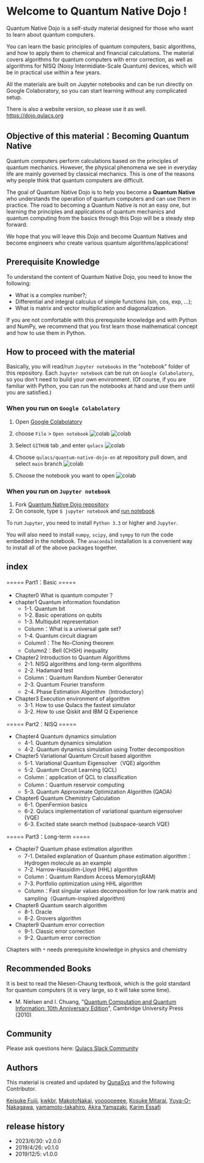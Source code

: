 # Welcome to Quantum Native Dojo !

Quantum Native Dojo is a self-study material designed for those who want to learn about quantum computers.

You can learn the basic principles of quantum computers, basic algorithms, and how to apply them to chemical and financial calculations. The material covers algorithms for quantum computers with error correction, as well as algorithms for NISQ (Noisy Intermidiate-Scale Quantum) devices, which will be in practical use within a few years.

All the materials are built on Jupyter notebooks and can be run directly on Google Colaboratory, so you can start learning without any complicated setup.

There is also a website version, so please use it as well.
https://dojo.qulacs.org

## Objective of this material：Becoming Quantum Native

Quantum computers perform calculations based on the principles of quantum mechanics. However, the physical phenomena we see in everyday life are mainly governed by classical mechanics. This is one of the reasons why people think that quantum computers are difficult.

The goal of Quantum Native Dojo is to help you become a **Quantum Native** who understands the operation of quantum computers and can use them in practice. The road to becoming a Quantum Native is not an easy one, but learning the principles and applications of quantum mechanics and quantum computing from the basics through this Dojo will be a steady step forward.

We hope that you will leave this Dojo and become Quantum Natives and become engineers who create various quantum algorithms/applications!

## Prerequisite Knowledge
To understand the content of Quantum Native Dojo, you need to know the following:

- What is a complex number?;
- Differential and integral calculus of simple functions (sin, cos, exp, ...);
- What is matrix and vector multiplication and diagonalization.

If you are not comfortable with this prerequisite knowledge and with Python and NumPy, we recommend that you first learn those mathematical concept and how to use them in Python.

## How to proceed with the material
Basically, you will read/run `Jupyter notebooks` in the "notebook" folder of this repository.
Each `Jupyter notebook` can be run on `Google Colabolatory`, so you don't need to build your own environment.
(Of course, if you are familiar with Python, you can run the notebooks at hand and use them until you are satisfied.)

### When you run on `Google Colabolatory` 
1. Open [Google Colabolatory](https://colab.research.google.com/notebooks/welcome.ipynb?hl=en) 
2. choose `File` > `Open notebook` 
![colab](readme-figs/how-to-colab-00.png)
![colab](readme-figs/how-to-colab-01.png)

3. Select `GITHUB` tab ,and enter `qulacs`
![colab](readme-figs/how-to-colab-02.png)

4. Choose `qulacs/quantum-native-dojo-en` at repository pull down, and select  `main` branch
![colab](readme-figs/how-to-colab-03.png)

5. Choose the notebook you want to open
![colab](readme-figs/how-to-colab-04.png)

### When you run on `Jupyter notebook`
1. Fork [Quantum Native Dojo repository](https://github.com/qulacs/quantum-native-dojo-en) 
2. On console, type `$ jupyter notebook` and [run notebook](https://jupyter.readthedocs.io/en/latest/running.html#running)

To run `Jupyter`, you need to install `Python 3.3` or higher and `Jupyter`.

You will also need to install `numpy`, `scipy`, and `sympy` to run the code embedded in the notebook.
The `anaconda3` installation is a convenient way to install all of the above packages together.


## index
===== Part1：Basic =====
- Chapter0 What is quantum computer？
- chapter1 Quantum information foundation
  - 1-1. Quantum bit
  - 1-2. Basic operations on qubits
  - 1-3. Multiqubit representation
  - Column：What is a universal gate set?
  - 1-4. Quantum circuit diagram
  - Column1：The No-Cloning theorem
  - Column2：Bell (CHSH) inequality
- Chapter2 Introduction to Quantum Algorithms
  - 2-1. NISQ algorithms and long-term algorithms
  - 2-2. Hadamard test
  - Column：Quantum Random Number Generator
  - 2-3. Quantum Fourier transform
  - 2-4. Phase Estimation Algorithm（Introductory）
- Chapter3 Execution environment of algorithm
  - 3-1. How to use Qulacs the fastest simulator
  - 3-2. How to use Qiskit and IBM Q Experience

===== Part2：NISQ =====
- Chapter4 Quantum dynamics simulation
  - 4-1. Quantum dynamics simulation
  - 4-2. Quantum dynamics simulation using Trotter decomposition
- Chapter5 Variational Quantum Circuit based algorithm
  - 5-1. Variational Quantum Eigensolver（VQE) algorithm
  - 5-2. Quantum Circuit Learning (QCL)
  - Column：application of QCL to classification 
  - Column：Quantum reservoir computing
  - 5-3. Quantum Approximate Optimization Algorithm (QAOA)
- Chapter6 Quantum Chemistry Calculation
  - 6-1. OpenFermion basics
  - 6-2. Qulacs implementation of variational quantum eigensolver (VQE)
  - 6-3. Excited state search method (subspace-search VQE)

===== Part3：Long-term =====
- Chapter7 Quantum phase estimation algorithm
  - 7-1. Detailed explanation of Quantum phase estimation algorithm：Hydrogen molecule as an example
  - 7-2. Harrow-Hassidim-Lloyd (HHL) algorithm
  - Column：Quantum Random Access Memory(qRAM)
  - 7-3. Portfolio optimization using HHL algorithm
  - Column：Fast singular values decomposition for low rank matrix and sampling（Quantum-inspired algorithm)
- Chapter8 Quantum search algorithm
  - 8-1. Oracle
  - 8-2. Grovers algorithm
- Chapter9 Quantum error correction
  - 9-1. Classic error correction
  - 9-2. Quantum error correction
 
Chapters with `*` needs prerequisite knowledge in physics and chemistry

## Recommended Books
It is best to read the Niesen-Chaung textbook, which is the gold standard for quantum computers (it is very large, so it will take some time).

- M. Nielsen and I. Chuang,  "[Quantum Computation and Quantum Information: 10th Anniversary Edition](https://www.cambridge.org/highereducation/books/quantum-computation-and-quantum-information/01E10196D0A682A6AEFFEA52D53BE9AE#overview)", Cambridge University Press (2010)

## Community
Please ask  questions here:
[Qulacs Slack Community](https://join.slack.com/t/qulacs/shared_invite/enQtNzY1OTM5MDYxMjAxLWM1ZDc3MzdiNjZhZjdmYTQ5MTJiOTEzZjI3ZjAwZTg0OGFiNjcxY2VjZWRjMWY0YjE5ZTViOWQzZTliYzdmYzY)

## Authors
This material is created and updated by  [QunaSys](https://qunasys.com) and the following Contributor.

[Keisuke Fujii](http://quantphys.org/wp/keisukefujii/),
[kwkbr](https://github.com/kwkbtr),
[MakotoNakai](https://github.com/MakotoNakai),
[yoooopeeee](https://github.com/yoooopeeee),
[Kosuke Mitarai](https://scholar.google.com/citations?user=TfsGcnMAAAAJ),
[Yuya-O-Nakagawa](https://scholar.google.co.jp/citations?user=LyU8LXsAAAAJ),
[yamamoto-takahiro](https://github.com/yamamoto-takahiro),
[Akira Yamazaki](https://github.com/ayamazaki),
[Karim Essafi](https://github.com/essafik)

## release history
- 2023/6/30: v2.0.0
- 2019/4/26: v0.1.0
- 2019/12/5: v1.0.0 
